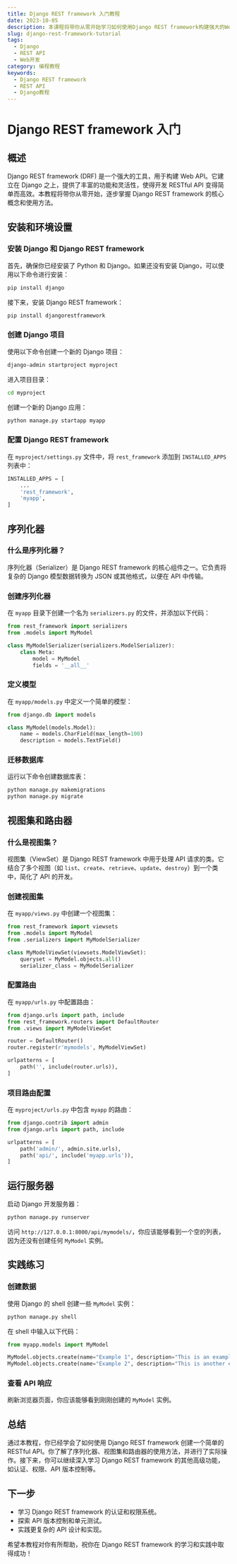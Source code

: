 ```yaml
---
title: Django REST framework 入门教程
date: 2023-10-05
description: 本课程将带你从零开始学习如何使用Django REST framework构建强大的Web API。涵盖基础概念、序列化、视图、路由以及认证和权限管理。
slug: django-rest-framework-tutorial
tags:
  - Django
  - REST API
  - Web开发
category: 编程教程
keywords:
  - Django REST framework
  - REST API
  - Django教程
---
```


# Django REST framework 入门

## 概述

Django REST framework (DRF) 是一个强大的工具，用于构建 Web API。它建立在 Django 之上，提供了丰富的功能和灵活性，使得开发 RESTful API 变得简单而高效。本教程将带你从零开始，逐步掌握 Django REST framework 的核心概念和使用方法。

## 安装和环境设置

### 安装 Django 和 Django REST framework

首先，确保你已经安装了 Python 和 Django。如果还没有安装 Django，可以使用以下命令进行安装：

```bash
pip install django
```

接下来，安装 Django REST framework：

```bash
pip install djangorestframework
```

### 创建 Django 项目

使用以下命令创建一个新的 Django 项目：

```bash
django-admin startproject myproject
```

进入项目目录：

```bash
cd myproject
```

创建一个新的 Django 应用：

```bash
python manage.py startapp myapp
```

### 配置 Django REST framework

在 `myproject/settings.py` 文件中，将 `rest_framework` 添加到 `INSTALLED_APPS` 列表中：

```python
INSTALLED_APPS = [
    ...
    'rest_framework',
    'myapp',
]
```

## 序列化器

### 什么是序列化器？

序列化器（Serializer）是 Django REST framework 的核心组件之一。它负责将复杂的 Django 模型数据转换为 JSON 或其他格式，以便在 API 中传输。

### 创建序列化器

在 `myapp` 目录下创建一个名为 `serializers.py` 的文件，并添加以下代码：

```python
from rest_framework import serializers
from .models import MyModel

class MyModelSerializer(serializers.ModelSerializer):
    class Meta:
        model = MyModel
        fields = '__all__'
```

### 定义模型

在 `myapp/models.py` 中定义一个简单的模型：

```python
from django.db import models

class MyModel(models.Model):
    name = models.CharField(max_length=100)
    description = models.TextField()
```

### 迁移数据库

运行以下命令创建数据库表：

```bash
python manage.py makemigrations
python manage.py migrate
```

## 视图集和路由器

### 什么是视图集？

视图集（ViewSet）是 Django REST framework 中用于处理 API 请求的类。它结合了多个视图（如 `list`、`create`、`retrieve`、`update`、`destroy`）到一个类中，简化了 API 的开发。

### 创建视图集

在 `myapp/views.py` 中创建一个视图集：

```python
from rest_framework import viewsets
from .models import MyModel
from .serializers import MyModelSerializer

class MyModelViewSet(viewsets.ModelViewSet):
    queryset = MyModel.objects.all()
    serializer_class = MyModelSerializer
```

### 配置路由

在 `myapp/urls.py` 中配置路由：

```python
from django.urls import path, include
from rest_framework.routers import DefaultRouter
from .views import MyModelViewSet

router = DefaultRouter()
router.register(r'mymodels', MyModelViewSet)

urlpatterns = [
    path('', include(router.urls)),
]
```

### 项目路由配置

在 `myproject/urls.py` 中包含 `myapp` 的路由：

```python
from django.contrib import admin
from django.urls import path, include

urlpatterns = [
    path('admin/', admin.site.urls),
    path('api/', include('myapp.urls')),
]
```

## 运行服务器

启动 Django 开发服务器：

```bash
python manage.py runserver
```

访问 `http://127.0.0.1:8000/api/mymodels/`，你应该能够看到一个空的列表，因为还没有创建任何 `MyModel` 实例。

## 实践练习

### 创建数据

使用 Django 的 shell 创建一些 `MyModel` 实例：

```bash
python manage.py shell
```

在 shell 中输入以下代码：

```python
from myapp.models import MyModel

MyModel.objects.create(name="Example 1", description="This is an example.")
MyModel.objects.create(name="Example 2", description="This is another example.")
```

### 查看 API 响应

刷新浏览器页面，你应该能够看到刚刚创建的 `MyModel` 实例。

## 总结

通过本教程，你已经学会了如何使用 Django REST framework 创建一个简单的 RESTful API。你了解了序列化器、视图集和路由器的使用方法，并进行了实际操作。接下来，你可以继续深入学习 Django REST framework 的其他高级功能，如认证、权限、API 版本控制等。

## 下一步

- 学习 Django REST framework 的认证和权限系统。
- 探索 API 版本控制和单元测试。
- 实践更复杂的 API 设计和实现。

希望本教程对你有所帮助，祝你在 Django REST framework 的学习和实践中取得成功！